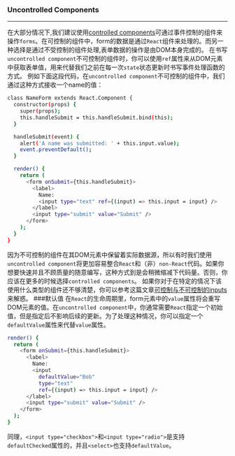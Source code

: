 ### Uncontrolled Components
***
在大部分情况下,我们建议使用[controlled components](https://facebook.github.io/react/docs/forms.html)可通过事件控制的组件来操作`forms`。在可控制的组件中，form的数据是通过`React`组件来处理的。而另一种选择是通过不受控制的组件处理,表单数据的操作是由DOM本身完成的。
在书写`uncontrolled component`不可控制的组件时，你可以使用`ref`属性来从DOM元素中获取表单值，用来代替我们之前在每一次`state`状态更新时书写事件处理函数的方式。
例如下面这段代码，在`uncontrolled component`不可控制的组件中，我们通过这种方式接收一个name的值：
```bash
class NameForm extends React.Component {
  constructor(props) {
    super(props);
    this.handleSubmit = this.handleSubmit.bind(this);
  }

  handleSubmit(event) {
    alert('A name was submitted: ' + this.input.value);
    event.preventDefault();
  }

  render() {
    return (
      <form onSubmit={this.handleSubmit}>
        <label>
          Name:
          <input type="text" ref={(input) => this.input = input} />
        </label>
        <input type="submit" value="Submit" />
      </form>
    );
  }
}
```
因为不可控制的组件在其DOM元素中保留着实际数据源，所以有时我们使用`uncontrolled component`将更加容易整合`React`和（非）`non-React`代码。如果你想要快速并且不顾质量的随意编写，这种方式到是会稍微缩减下代码量。否则，你应该在更多的时候选择`controlled components`。
如果你对于在特定的情况下该使用什么类型的组件还不够清楚，你可以参考这篇文章[可控制与不可控制的inputs](https://goshakkk.name/controlled-vs-uncontrolled-inputs-react/)来解惑。
###默认值
在`React`的生命周期里，form元素中的`value`属性将会重写DOM元素的值。在`uncontrolled component`中，你通常需要`React`指定一个初始值，但是指定后不影响后续的更新。为了处理这种情况，你可以指定一个`defaultValue`属性来代替`value`属性。
```bash
render() {
  return (
    <form onSubmit={this.handleSubmit}>
      <label>
        Name:
        <input
          defaultValue="Bob"
          type="text"
          ref={(input) => this.input = input} />
      </label>
      <input type="submit" value="Submit" />
    </form>
  );
}
```
同理，`<input type="checkbox">`和`<input type="radio">`是支持`defaultChecked`属性的，并且`<select>`也支持`defaultValue`。